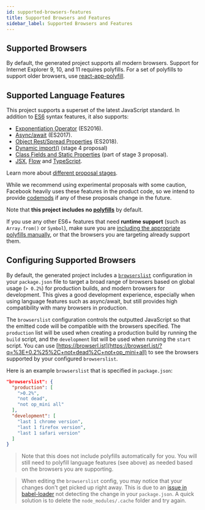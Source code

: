 ```yaml
---
id: supported-browsers-features
title: Supported Browsers and Features
sidebar_label: Supported Browsers and Features
---
```


## Supported Browsers

By default, the generated project supports all modern browsers. Support for
Internet Explorer 9, 10, and 11 requires polyfills. For a set of polyfills to
support older browsers, use
[react-app-polyfill](https://github.com/facebook/create-react-app/blob/master/packages/react-app-polyfill/README.md).

## Supported Language Features

This project supports a superset of the latest JavaScript standard. In addition
to [ES6](https://github.com/lukehoban/es6features) syntax features, it also
supports:

- [Exponentiation Operator](https://github.com/rwaldron/exponentiation-operator)
  (ES2016).
- [Async/await](https://github.com/tc39/ecmascript-asyncawait) (ES2017).
- [Object Rest/Spread Properties](https://github.com/tc39/proposal-object-rest-spread)
  (ES2018).
- [Dynamic import()](https://github.com/tc39/proposal-dynamic-import) (stage 4
  proposal)
- [Class Fields and Static Properties](https://github.com/tc39/proposal-class-public-fields)
  (part of stage 3 proposal).
- [JSX](https://facebook.github.io/react/docs/introducing-jsx.html),
  [Flow](./adding-flow) and [TypeScript](./adding-typescript).

Learn more about
[different proposal stages](https://tc39.github.io/process-document/).

While we recommend using experimental proposals with some caution, Facebook
heavily uses these features in the product code, so we intend to provide
[codemods](https://medium.com/@cpojer/effective-javascript-codemods-5a6686bb46fb)
if any of these proposals change in the future.

Note that **this project includes no
[polyfills](https://github.com/facebook/create-react-app/blob/master/packages/react-app-polyfill/README.md)**
by default.

If you use any other ES6+ features that need **runtime support** (such as
`Array.from()` or `Symbol`), make sure you are
[including the appropriate polyfills manually](https://github.com/facebook/create-react-app/blob/master/packages/react-app-polyfill/README.md),
or that the browsers you are targeting already support them.

## Configuring Supported Browsers

By default, the generated project includes a
[`browserslist`](https://github.com/browserslist/browserslist) configuration in
your `package.json` file to target a broad range of browsers based on global
usage (`> 0.2%`) for production builds, and modern browsers for development.
This gives a good development experience, especially when using language
features such as async/await, but still provides high compatibility with many
browsers in production.

The `browserslist` configuration controls the outputted JavaScript so that the
emitted code will be compatible with the browsers specified. The `production`
list will be used when creating a production build by running the `build`
script, and the `development` list will be used when running the `start` script.
You can use
[https://browserl.ist](https://browserl.ist/?q=%3E+0.2%25%2C+not+dead%2C+not+op_mini+all)
to see the browsers supported by your configured `browserslist`.

Here is an example `browserslist` that is specified in `package.json`:

```json
"browserslist": {
  "production": [
    ">0.2%",
    "not dead",
    "not op_mini all"
  ],
  "development": [
    "last 1 chrome version",
    "last 1 firefox version",
    "last 1 safari version"
  ]
}
```

> Note that this does not include polyfills automatically for you. You will
> still need to polyfill language features (see above) as needed based on the
> browsers you are supporting.

> When editing the `browserslist` config, you may notice that your changes don't
> get picked up right away. This is due to an
> [issue in babel-loader](https://github.com/babel/babel-loader/issues/690) not
> detecting the change in your `package.json`. A quick solution is to delete the
> `node_modules/.cache` folder and try again.
